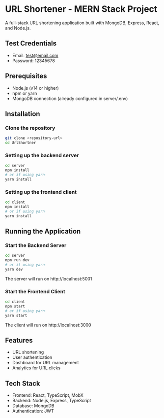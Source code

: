 # URL Shortener - MERN Stack Project

A full-stack URL shortening application built with MongoDB, Express, React, and Node.js.

## Test Credentials

- Email: test@email.com
- Password: 12345678

## Prerequisites

- Node.js (v14 or higher)
- npm or yarn
- MongoDB connection (already configured in server/.env)

## Installation

### Clone the repository

```bash
git clone <repository-url>
cd UrlShortner
```

### Setting up the backend server

```bash
cd server
npm install
# or if using yarn
yarn install
```

### Setting up the frontend client

```bash
cd client
npm install
# or if using yarn
yarn install
```

## Running the Application

### Start the Backend Server

```bash
cd server
npm run dev
# or if using yarn
yarn dev
```

The server will run on http://localhost:5001

### Start the Frontend Client

```bash
cd client
npm start
# or if using yarn
yarn start
```

The client will run on http://localhost:3000

## Features

- URL shortening
- User authentication
- Dashboard for URL management
- Analytics for URL clicks

## Tech Stack

- Frontend: React, TypeScript, MobX
- Backend: Node.js, Express, TypeScript
- Database: MongoDB
- Authentication: JWT

